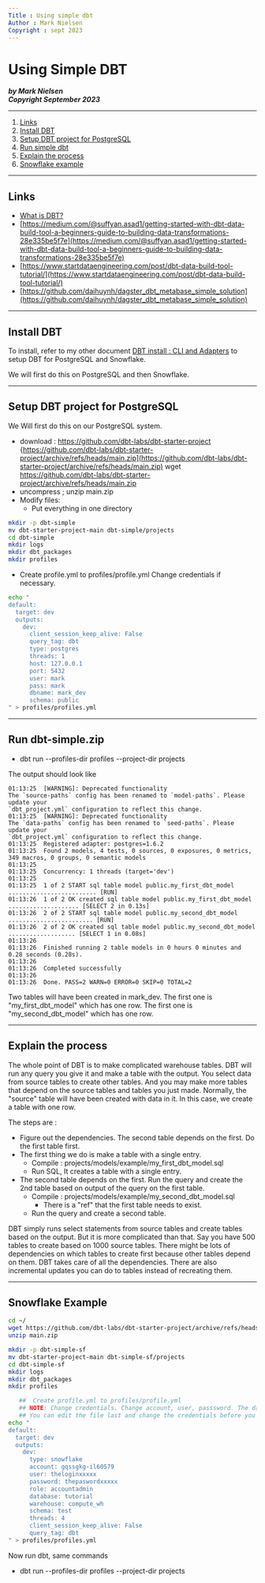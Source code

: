 ```yaml
---
Title : Using simple dbt
Author : Mark Nielsen
Copyright : sept 2023
---
```


Using Simple DBT
===============

_**by Mark Nielsen  
Copyright September 2023**_

* * *

1. [Links](#links)
2. [Install DBT](#install)
2. [Setup DBT project for PostgreSQL](#simple)
3. [Run simple dbt](#run)
4. [Explain the process](#explain)
5. [Snowflake example](#sf)
* * *

<a name=links></a>Links
-----

* [What is DBT?](https://www.getdbt.com/blog/what-exactly-is-dbt)
* [https://medium.com/@suffyan.asad1/getting-started-with-dbt-data-build-tool-a-beginners-guide-to-building-data-transformations-28e335be5f7e](https://medium.com/@suffyan.asad1/getting-started-with-dbt-data-build-tool-a-beginners-guide-to-building-data-transformations-28e335be5f7e)
* [https://www.startdataengineering.com/post/dbt-data-build-tool-tutorial/](https://www.startdataengineering.com/post/dbt-data-build-tool-tutorial/)
* [https://github.com/daihuynh/dagster_dbt_metabase_simple_solution](https://github.com/daihuynh/dagster_dbt_metabase_simple_solution)

* * *

<a name=install></a>Install DBT
-----

To install, refer to my other document [DBT install : CLI and Adapters](https://github.com/vikingdata/articles/blob/main/databases/snowflake/setup/snowflake_interfaces.md) to setup DBT for PostgreSQL and Snowflake.

We will first do this on PostgreSQL and then Snowflake. 


* * *

<a name=smple></a>Setup DBT project for PostgreSQL
-----

We Will first do this on our PostgreSQL system.


* download : https://github.com/dbt-labs/dbt-starter-project
  {https://github.com/dbt-labs/dbt-starter-project/archive/refs/heads/main.zip](https://github.com/dbt-labs/dbt-starter-project/archive/refs/heads/main.zip)
  wget https://github.com/dbt-labs/dbt-starter-project/archive/refs/heads/main.zip
* uncompress ; unzip main.zip
* Modify files:
  * Put everything in one directory
```bash
mkdir -p dbt-simple
mv dbt-starter-project-main dbt-simple/projects
cd dbt-simple
mkdir logs
mkdir dbt_packages
mkdir profiles
```
  * Create profile.yml to profiles/profile.yml
    Change credentials if necessary. 
```bash
echo "
default: 
  target: dev 
  outputs:
    dev:
      client_session_keep_alive: False 
      query_tag: dbt
      type: postgres
      threads: 1
      host: 127.0.0.1
      port: 5432
      user: mark
      pass: mark
      dbname: mark_dev
      schema: public
" > profiles/profiles.yml
```

* * *

<a name=run></a>Run dbt-simple.zip
-----

* dbt run --profiles-dir  profiles --project-dir projects


The output should look like
```
01:13:25  [WARNING]: Deprecated functionality
The `source-paths` config has been renamed to `model-paths`. Please update your
`dbt_project.yml` configuration to reflect this change.
01:13:25  [WARNING]: Deprecated functionality
The `data-paths` config has been renamed to `seed-paths`. Please update your
`dbt_project.yml` configuration to reflect this change.
01:13:25  Registered adapter: postgres=1.6.2
01:13:25  Found 2 models, 4 tests, 0 sources, 0 exposures, 0 metrics, 349 macros, 0 groups, 0 semantic models
01:13:25
01:13:25  Concurrency: 1 threads (target='dev')
01:13:25
01:13:25  1 of 2 START sql table model public.my_first_dbt_model ......................... [RUN]
01:13:26  1 of 2 OK created sql table model public.my_first_dbt_model .................... [SELECT 2 in 0.13s]
01:13:26  2 of 2 START sql table model public.my_second_dbt_model ........................ [RUN]
01:13:26  2 of 2 OK created sql table model public.my_second_dbt_model ................... [SELECT 1 in 0.08s]
01:13:26
01:13:26  Finished running 2 table models in 0 hours 0 minutes and 0.28 seconds (0.28s).
01:13:26
01:13:26  Completed successfully
01:13:26
01:13:26  Done. PASS=2 WARN=0 ERROR=0 SKIP=0 TOTAL=2
```

Two tables will have been created in mark_dev.
The first one is "my_first_dbt_model" which has one row.
The first one is "my_second_dbt_model" which has one row.


* * *

<a name=explain></a>Explain the process
-----

The whole point of DBT is to make complicated warehouse tables.  DBT will run any query you give it and make a table with the output. You select data from source tables to create other tables.
And you may make more tables that depend on the source tables and tables you just made.
Normally, the "source" table will have been created with data in it. In this case, we create
a table with one row.

The steps are : 
* Figure out the dependencies. The second table depends on the first. Do the first table first. 
* The first thing we do is make a table with a single entry.
   * Compile : projects/models/example/my_first_dbt_model.sql
   * Run SQL, It creates a table with a single entry. 
* The second table depends on the first. Run the query and create the 2nd table based on output of the query on the first table.
   * Compile : projects/models/example/my_second_dbt_model.sql
       * There is a "ref" that the first table needs to exist.
   * Run the query and create a second table.     

DBT simply runs select statements from source tables and create tables based on the output. But it is more complicated than that. Say you  have 500 tables
to create based on 1000 source tables. There might be lots of dependencies on which tables to create first because other tables depend on them.
DBT takes care of all the dependencies. There are also incremental updates you can do to tables instead of recreating them. 


* * *

<a name=sf></a>Snowflake Example
-----

```bash
cd ~/
wget https://github.com/dbt-labs/dbt-starter-project/archive/refs/heads/main.zip
unzip main.zip

mkdir -p dbt-simple-sf
mv dbt-starter-project-main dbt-simple-sf/projects
cd dbt-simple-sf
mkdir logs
mkdir dbt_packages
mkdir profiles

   ##  Create profile.yml to profiles/profile.yml
   ## NOTE: Change credentials. Change account, user, passsword. The database "tutorial" should exist and the schema "test". 
   ## You can edit the file last and change the credentials before you run it. 
echo "
default: 
  target: dev 
  outputs:
    dev:
      type: snowflake 
      account: gqssgkg-il60579
      user: theloginxxxxx
      password: thepaswordxxxxx
      role: accountadmin  
      database: tutorial  
      warehouse: compute_wh 
      schema: test 
      threads: 4 
      client_session_keep_alive: False 
      query_tag: dbt
" > profiles/profiles.yml
```

Now run dbt, same commands
* dbt run --profiles-dir  profiles --project-dir projects

